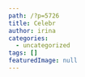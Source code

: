 ```yaml
---
path: /?p=5726
title: Celebr
author: irina
categories: 
  - uncategorized
tags: []
featuredImage: null
---
```

